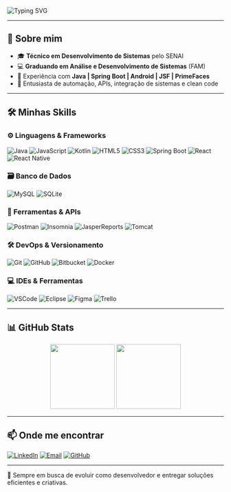 ![Typing SVG](https://readme-typing-svg.herokuapp.com?color=00FFFF&size=22&center=true&vCenter=true&width=500&lines=Olá+eu+sou+o+Luan+de+Aguiar;Desenvolvedor+Back-end+Java;Apaixonado+por+tecnologia+e+inovação;Construindo+APIs+robustas+e+inteligentes)

---

## 🚀 Sobre mim

- 🎓 **Técnico em Desenvolvimento de Sistemas** pelo SENAI
- 💻 **Graduando em Análise e Desenvolvimento de Sistemas** (FAM)
- 🔧 Experiência com **Java | Spring Boot | Android | JSF | PrimeFaces**
- 🧠 Entusiasta de automação, APIs, integração de sistemas e clean code

---

## 🛠️ Minhas Skills

### ⚙️ Linguagens & Frameworks
![Java](https://img.shields.io/badge/-Java-000?style=flat&logo=java)
![JavaScript](https://img.shields.io/badge/-JavaScript-000?style=flat&logo=javascript)
![Kotlin](https://img.shields.io/badge/-Kotlin-000?style=flat&logo=kotlin)
![HTML5](https://img.shields.io/badge/-HTML5-000?style=flat&logo=html5)
![CSS3](https://img.shields.io/badge/-CSS3-000?style=flat&logo=css3)
![Spring Boot](https://img.shields.io/badge/-Spring_Boot-000?style=flat&logo=springboot)
![React](https://img.shields.io/badge/-React-000?style=flat&logo=react)
![React Native](https://img.shields.io/badge/-React_Native-000?style=flat&logo=react)

### 🗃️ Banco de Dados
![MySQL](https://img.shields.io/badge/-MySQL-000?style=flat&logo=mysql)
![SQLite](https://img.shields.io/badge/-SQLite-000?style=flat&logo=sqlite)

### 🔌 Ferramentas & APIs
![Postman](https://img.shields.io/badge/-Postman-000?style=flat&logo=postman)
![Insomnia](https://img.shields.io/badge/-Insomnia-000?style=flat&logo=insomnia)
![JasperReports](https://img.shields.io/badge/-JasperReports-000?style=flat&logoColor=blue)
![Tomcat](https://img.shields.io/badge/-Apache_Tomcat-000?style=flat&logo=apachetomcat)

### 🛠️ DevOps & Versionamento
![Git](https://img.shields.io/badge/-Git-000?style=flat&logo=git)
![GitHub](https://img.shields.io/badge/-GitHub-000?style=flat&logo=github)
![Bitbucket](https://img.shields.io/badge/-Bitbucket-000?style=flat&logo=bitbucket)
![Docker](https://img.shields.io/badge/-Docker-000?style=flat&logo=docker)

### 💻 IDEs & Ferramentas
![VSCode](https://img.shields.io/badge/-VSCode-000?style=flat&logo=visualstudiocode)
![Eclipse](https://img.shields.io/badge/-Eclipse-000?style=flat&logo=eclipseide)
![Figma](https://img.shields.io/badge/-Figma-000?style=flat&logo=figma)
![Trello](https://img.shields.io/badge/-Trello-000?style=flat&logo=trello)

---

## 📊 GitHub Stats

<div align="center">
  <img height="150em" src="https://github-readme-stats.vercel.app/api?username=LuandxAguiar&show_icons=true&theme=dark&count_private=true"/>
  <img height="150em" src="https://github-readme-stats.vercel.app/api/top-langs/?username=LuandxAguiar&layout=compact&theme=dark"/>
</div>

---

## 📫 Onde me encontrar

[![LinkedIn](https://img.shields.io/badge/-LinkedIn-0077B5?style=flat&logo=linkedin&logoColor=white)](https://www.linkedin.com/in/luan-de-aguiar-190b53168/)
[![Email](https://img.shields.io/badge/-Gmail-EA4335?style=flat&logo=gmail&logoColor=white)](mailto:luandeaguiar2013@gmail.com)
[![GitHub](https://img.shields.io/github/followers/LuandxAguiar?label=follow&style=social)](https://github.com/LuandxAguiar)

---

🎯 Sempre em busca de evoluir como desenvolvedor e entregar soluções eficientes e criativas.  
